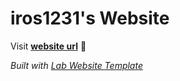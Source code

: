 
# iros1231's Website

Visit **[website url](#)** 🚀

_Built with [Lab Website Template](https://greene-lab.gitbook.io/lab-website-template-docs)_

